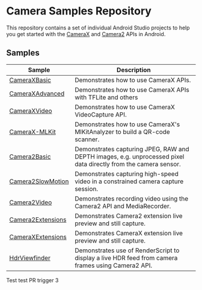 # Camera Samples Repository

This repository contains a set of individual Android Studio projects to help you get
started with the [CameraX](https://developer.android.com/training/camerax) and 
[Camera2](https://developer.android.com/training/camera2) APIs in Android.

## Samples

| Sample                                    | Description  |
| ----------------------------------------- | ------------ |
| [CameraXBasic](CameraXBasic)              | Demonstrates how to use CameraX APIs. |
| [CameraXAdvanced](CameraXAdvanced)        | Demonstrates how to use CameraX APIs with TFLite and others |
| [CameraXVideo](CameraXVideo)              | Demonstrates how to use CameraX VideoCapture API. |
| [CameraX-MLKit](CameraX-MLKit)            | Demonstrates how to use CameraX's MlKitAnalyzer to build a QR-code scanner. |
| [Camera2Basic](Camera2Basic)              | Demonstrates capturing JPEG, RAW and DEPTH images, e.g. unprocessed pixel data directly from the camera sensor. |
| [Camera2SlowMotion](Camera2SlowMotion)    | Demonstrates capturing high-speed video in a constrained camera capture session. |
| [Camera2Video](Camera2Video)              | Demonstrates recording video using the Camera2 API and MediaRecorder. |
| [Camera2Extensions](Camera2Extensions)    | Demonstrates Camera2 extension live preview and still capture.
| [CameraXExtensions](CameraXExtensions)    | Demonstrates CameraX extension live preview and still capture.
| [HdrViewfinder](HdrViewfinder)            | Demonstrates use of RenderScript to display a live HDR feed from camera frames using Camera2 API. |

Test
test PR trigger 3
